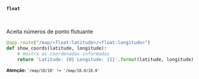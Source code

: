 **`float`**

<br>

Aceita números de ponto flutuante

```python
@app.route("/map/<float:latitude>/<float:longitude>")
def show_coords(latitude, longitude):
    # mostra as coordenadas informadas
    return 'Latitude: {0} Longitude: {1}'.format(latitude, longitude)
```

<small>**Atenção:** <!-- .element: style="color: red" --> `'/map/10/10' != '/map/10.0/10.0'`</small> <!-- .element: class="fragment" data-fragment-index="1" -->
